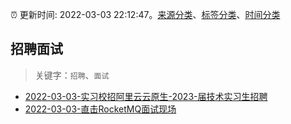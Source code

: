 :alarm_clock: 更新时间: 2022-03-03 22:12:47。[来源分类](../README.md)、[标签分类](../TAGS.md)、[时间分类](../TIMELINE.md)

## 招聘面试


> 关键字：`招聘`、`面试`



- [2022-03-03-实习校招阿里云云原生-2023-届技术实习生招聘](https://www.v2ex.com/t/837789) 
- [2022-03-03-直击RocketMQ面试现场](https://toutiao.io/k/pg4axb3) 